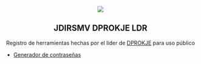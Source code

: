 <p dir="auto" align="center">
  <a href="#">
    <img src="https://github.githubassets.com/images/modules/profile/profile-first-repo.svg">
  </a>
</p>
<h2 dir="auto" align="center">JDIRSMV DPROKJE LDR</h2>
<p dir="auto" align="center">
  Registro de herramientas hechas por el lider de
  <a href="https://youtu.be/dQw4w9WgXcQ">DPROKJE</a>
  para uso público
</p>
<ul dir="auto">
  <li>
    <a href="#https://github.com/JDIDPRKJ/pssgn rel="pssgn">Generador de contraseñas</a>
  </li>
</ul>
